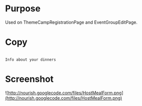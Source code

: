 # Purpose #

Used on ThemeCampRegistrationPage and EventGroupEditPage.

# Copy #

```

Info about your dinners 

```

# Screenshot #

![http://nourish.googlecode.com/files/HostMealForm.png](http://nourish.googlecode.com/files/HostMealForm.png)
